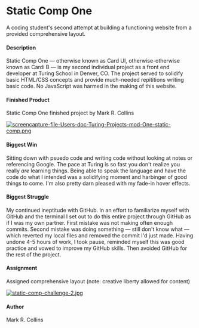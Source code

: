 # Static Comp One

A coding student's second attempt at building a functioning website from a provided comprehensive layout.

#### Description
Static Comp One — otherwise known as Card UI, otherwise-otherwise known as Cardi B — is my second individual project as a front end developer at Turing School in Denver, CO. The project served to solidify basic HTML/CSS concepts and provide much-needed repititions writing basic code. No JavaScript was harmed in the making of this website.

#### Finished Product
Static Comp One finished project by Mark R. Collins

[![screencapture-file-Users-doc-Turing-Projects-mod-One-static-comp.png](https://i.postimg.cc/htKDPXxM/screencapture-file-Users-doc-Turing-Projects-mod-One-static-comp.png)](https://postimg.cc/ykr4LYLS)

#### Biggest Win
Sitting down with psuedo code and writing code without looking at notes or referencing Google. The pace at Turing is so fast you don't realize you really *are* learning things. Being able to speak the language and have the code do what I intended was a solidifying moment and harbinger of good things to come. I'm also pretty darn pleased with my fade-in hover effects.

#### Biggest Struggle
My continued ineptitude with GitHub. In an effort to familiarize myself with GitHub and the terminal I set out to do this entire project through GitHub as if I was my own partner. First mistake was not making often enough commits. Second mistake was doing something — still don't know what — which reverted my local files and removed the commit I'd just made. Having undone 4-5 hours of work, I took pause, reminded myself this was good practice and vowed to improve my GitHub skills. Then avoided GitHub for the rest of the project.

#### Assignment
Assigned comprehensive layout (note: creative liberty allowed for content)

[![static-comp-challenge-2.jpg](https://i.postimg.cc/N0fPMcpW/static-comp-challenge-2.jpg)](https://postimg.cc/pm4BGgNZ)

#### Author
Mark R. Collins